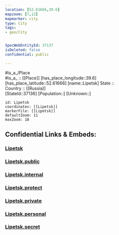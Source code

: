 ```yaml
---
location: [52.61666,39.6] 
mapzoom: [7,12] 
mapmarker: city 
type: City
tags:
- geo/City


SpocWebEntityId: 37137
isDeleted: false
confidential: public

---
```

#is_a_/Place  
#is_a_ :: [[Place]] 
[has_place_longitude::39.6] 
[has_place_latitude::52.61666] 
[name::Lipetsk] 
State ::  
Country :: [[Russia]]  
[StateId::37136] 
[Population::] 
[Unknown::] 


```leaflet
id: Lipetsk
coordinates: [[Lipetsk]] 
markerFile: [[Lipetsk]] 
defaultZoom: 11 
maxZoom: 18
```


## Confidential Links & Embeds: 

### [Lipetsk](/_Standards/Earth/Continent/Europe/Europe~East/Russia/Russia~Central/Lipetsk_Oblast/City/Lipetsk.md) 

### [Lipetsk.public](/_public/Earth/Continent/Europe/Europe~East/Russia/Russia~Central/Lipetsk_Oblast/City/Lipetsk.public.md) 

### [Lipetsk.internal](/_internal/Earth/Continent/Europe/Europe~East/Russia/Russia~Central/Lipetsk_Oblast/City/Lipetsk.internal.md) 

### [Lipetsk.protect](/_protect/Earth/Continent/Europe/Europe~East/Russia/Russia~Central/Lipetsk_Oblast/City/Lipetsk.protect.md) 

### [Lipetsk.private](/_private/Earth/Continent/Europe/Europe~East/Russia/Russia~Central/Lipetsk_Oblast/City/Lipetsk.private.md) 

### [Lipetsk.personal](/_personal/Earth/Continent/Europe/Europe~East/Russia/Russia~Central/Lipetsk_Oblast/City/Lipetsk.personal.md) 

### [Lipetsk.secret](/_secret/Earth/Continent/Europe/Europe~East/Russia/Russia~Central/Lipetsk_Oblast/City/Lipetsk.secret.md)

